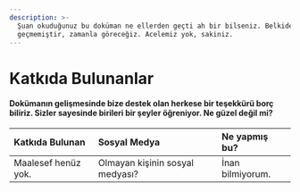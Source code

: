 ```yaml
---
description: >-
  Şuan okuduğunuz bu doküman ne ellerden geçti ah bir bilseniz. Belkide henüz
  geçmemiştir, zamanla göreceğiz. Acelemiz yok, sakiniz.
---
```


# Katkıda Bulunanlar

#### **Dokümanın gelişmesinde bize destek olan herkese bir teşekkürü borç biliriz. Sizler sayesinde birileri bir şeyler öğreniyor. Ne güzel değil mi?**

| **Katkıda Bulunan** | **Sosyal Medya** | **Ne yapmış bu?** |
| :--- | :--- | :--- |
| Maalesef henüz yok. | Olmayan kişinin sosyal medyası? | İnan bilmiyorum. |



